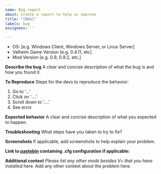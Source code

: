 ```yaml
---
name: Bug report
about: Create a report to help us improve
title: "[BUG]"
labels: bug
assignees: ''

---
```


- OS: [e.g. Windows Client, Windows Server, or Linux Server]
- Valheim Game Version [e.g. 0.4.11, etc]
 - Mod Version [e.g. 0.9, 0.9.2, etc.]

**Describe the bug**
A clear and concise description of what the bug is and how you found it.

**To Reproduce**
Steps for the devs to reproduce the behavior:
1. Go to '...'
2. Click on '....'
3. Scroll down to '....'
4. See error

**Expected behavior**
A clear and concise description of what you expected to happen.

**Troubleshooting**
What steps have you taken to try to fix?

**Screenshots**
If applicable, add screenshots to help explain your problem.

**Link to [pastebin](https://pastebin.com) containing .cfg configuration if applicable:**

**Additional context**
*Please list any other mods besides V+ that you have installed* here. Add any other context about the problem here.

